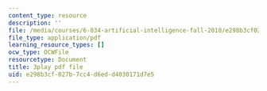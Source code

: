 ```yaml
---
content_type: resource
description: ''
file: /media/courses/6-034-artificial-intelligence-fall-2010/e298b3cf027b7cc4d6edd4030171d7e5_PNKj529yY5c.pdf
file_type: application/pdf
learning_resource_types: []
ocw_type: OCWFile
resourcetype: Document
title: 3play pdf file
uid: e298b3cf-027b-7cc4-d6ed-d4030171d7e5
---
```

